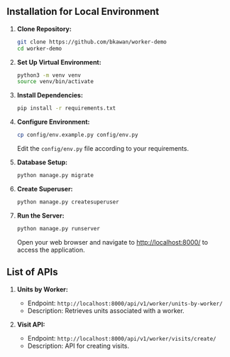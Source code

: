 ## Installation for Local Environment

1. **Clone Repository:**
    ```bash
    git clone https://github.com/bkawan/worker-demo
    cd worker-demo
    ```

2. **Set Up Virtual Environment:**
    ```bash
    python3 -m venv venv
    source venv/bin/activate
    ```

3. **Install Dependencies:**
    ```bash
    pip install -r requirements.txt
    ```

4. **Configure Environment:**
    ```bash
    cp config/env.example.py config/env.py
    ```
    Edit the `config/env.py` file according to your requirements.

5. **Database Setup:**
    ```bash
    python manage.py migrate
    ```

6. **Create Superuser:**
    ```bash
    python manage.py createsuperuser
    ```

7. **Run the Server:**
    ```bash
    python manage.py runserver
    ```
    Open your web browser and navigate to [http://localhost:8000/](http://localhost:8000/) to access the application.


## List of APIs

1. **Units by Worker:**
   - Endpoint: `http://localhost:8000/api/v1/worker/units-by-worker/`
   - Description: Retrieves units associated with a worker.

2. **Visit API:**
   - Endpoint: `http://localhost:8000/api/v1/worker/visits/create/`
   - Description: API for creating visits.


